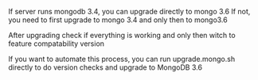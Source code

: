 If server runs mongodb 3.4, you can upgrade directly to mongo 3.6
If not, you need to first upgrade to mongo 3.4 and only then to mongo3.6

After upgrading check if everything is working and only then witch to feature compatability version

If you want to automate this process, you can run upgrade.mongo.sh directly to do version checks and upgrade to MongoDB 3.6